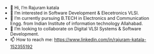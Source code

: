 - 👋 Hi, I’m Rajuram katala
- 👀 I’m interested in Software Development & Elecetronics VLSI.
- 🌱 I’m currently pursuing B.TECH in Electronics and Communication Engg. from Indian Institute of information technology Allahabad.
- 💞️ I’m looking to collaborate on Digital VLSI Systems & Software Development.
- 📫 How to reach me: https://www.linkedin.com/in/rajuram-katala-152355192

<!---
rajukatala/rajukatala is a ✨ special ✨ repository because its `README.md` (this file) appears on your GitHub profile.
You can click the Preview link to take a look at your changes.
--->

